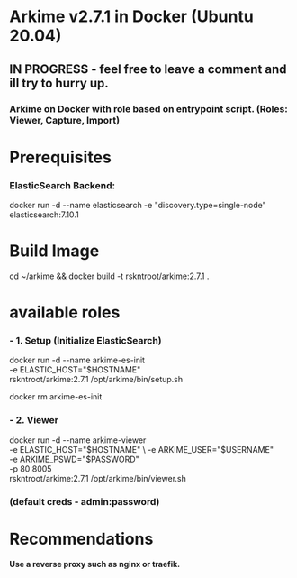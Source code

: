 # Arkime v2.7.1 in Docker (Ubuntu 20.04)

## IN PROGRESS - feel free to leave a comment and ill try to hurry up.

### Arkime on Docker with role based on entrypoint script. (Roles: Viewer, Capture, Import)

# Prerequisites
### ElasticSearch Backend:
docker run -d --name elasticsearch -e "discovery.type=single-node" elasticsearch:7.10.1

# Build Image
cd ~/arkime && docker build -t rskntroot/arkime:2.7.1 .

# available roles
### - 1. Setup (Initialize ElasticSearch)
docker run -d --name arkime-es-init \
	-e ELASTIC_HOST="$HOSTNAME" \
	rskntroot/arkime:2.7.1 /opt/arkime/bin/setup.sh

docker rm arkime-es-init

### - 2. Viewer
docker run -d --name arkime-viewer \
	-e ELASTIC_HOST="$HOSTNAME" \
	-e ARKIME_USER="$USERNAME" \
	-e ARKIME_PSWD="$PASSWORD" \
	-p 80:8005 \
	rskntroot/arkime:2.7.1 /opt/arkime/bin/viewer.sh

### (default creds - admin:password)

# Recommendations
#### Use a reverse proxy such as nginx or traefik.
